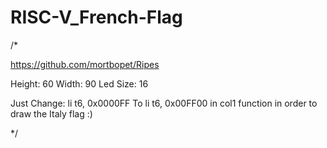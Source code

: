 # RISC-V_French-Flag

/*

https://github.com/mortbopet/Ripes

Height: 60
Width: 90
Led Size: 16

Just Change: li t6, 0x0000FF To li t6, 0x00FF00 in col1 function in order to draw the Italy flag :)

*/
